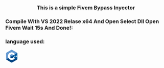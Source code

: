 <h3 align="center">This is a simple Fivem Bypass Inyector</h3>
<h3 align="left">Compile With VS 2022 Relase x64 And Open Select Dll Open Fivem Wait 15s And Done!:</h3>

<h3 align="left">language used:</h3>
<p align="left"> <a href="https://www.w3schools.com/cpp/" target="_blank" rel="noreferrer"> <img src="https://raw.githubusercontent.com/devicons/devicon/master/icons/cplusplus/cplusplus-original.svg" alt="cplusplus" width="40" height="40"/> </a> </p>
